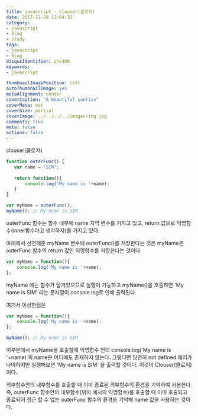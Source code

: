 ```yaml
---
title: javascript - clouser(클로저)
date: 2017-12-29 11:04:32
category:
- javascript
- blog
- study
tags:
- javascript
- blog
disqusIdentifier: shs400
keywords:
- javascript

thumbnailImagePosition: left
autoThumbnailImage: yes
metaAlignment: center
coverCaption: "A beautiful sunrise"
coverMeta: out
coverSize: partial
coverImage: ../../../../images/img.jpg
comments: true
meta: false
actions: false
---
```


clouser(클로저)
<!-- excerpt -->

~~~javascript
function outerFunc() {
   var name = 'SIM';
   
   return function(){
       console.log('My name is '+name);
   }
}

var myName = outerFunc();
myName(); // My name is SIM 
~~~

outerFunc 함수는 함수 내부에 name 지역 변수를 가지고 있고,
return 값으로 익명함수(inner함수라고 생각하자)를 가지고 있다.

아래에서 선언해준 myName 변수에 outerFunc()를 저장한다는 것은
myName은 outerFunc 함수의 return 값인 익명함수를 저장한다는 것이다.

~~~javascript
var myName = function(){
    console.log('My name is '+name);
};
~~~

myName 에는 함수가 담겨있으므로 실행이 가능하고
myName()을 호출하면 'My name is SIM' 라는 문자열이 console.log로 인해 출력된다.
 
여기서 이상한점은 

~~~javascript
var myName = function(){
    console.log('My name is '+name);
};

myName(); // My name is SIM 
~~~

이부분에서 myName을 호출할때 익명함수 안의
console.log('My name is '+name) 의 name은 어디에도 존재하지 않는다.
그렇다면 당연히 not defined 에러가 나야하지만 
실행해보면
'My name is SIM' 을 출력할 것이다.
이것이 Clouser(클로저)이다.

외부함수안의 내부함수를 호출할 때 이미 종료된 외부함수의 환경을 기억하여 사용한다.
즉, outerFunc 함수안의 내부함수(위의 예시의 익명함수)를 호출할 때 
이미 호출되고 종료되어 접근 할 수 없는 outerFunc 함수의 환경을 기억해 
name 값을 사용하는 것이다.